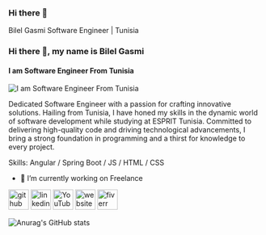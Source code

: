 ### Hi there 👋

Bilel Gasmi
Software Engineer | Tunisia

### Hi there 👋, my name is Bilel Gasmi
#### I am Software Engineer From Tunisia
![I am Software Engineer From Tunisia](https://media.licdn.com/dms/image/D4E16AQH-ak1AL5OK_g/profile-displaybackgroundimage-shrink_350_1400/0/1695839296795?e=1701302400&v=beta&t=HIIaSK42NmnOOFqNro6aoZ49FPeYD2VId5Bk1mAr_3I)

Dedicated Software Engineer with a passion for crafting innovative solutions. Hailing from Tunisia, I have honed my skills in the dynamic world of software development while studying at ESPRIT Tunisia. Committed to delivering high-quality code and driving technological advancements, I bring a strong foundation in programming and a thirst for knowledge to every project.

Skills: Angular / Spring Boot / JS / HTML / CSS

- 🔭 I’m currently working on Freelance 


[<img src='https://cdn.jsdelivr.net/npm/simple-icons@3.0.1/icons/github.svg' alt='github' height='40'>](https://github.com/https://github.com/bilelgasmi97)  [<img src='https://cdn.jsdelivr.net/npm/simple-icons@3.0.1/icons/linkedin.svg' alt='linkedin' height='40'>](https://www.linkedin.com/in/https://www.linkedin.com/in/bilel-gasmi//)  [<img src='https://cdn.jsdelivr.net/npm/simple-icons@3.0.1/icons/youtube.svg' alt='YouTube' height='40'>](https://www.youtube.com/channel/https://www.youtube.com/channel/UCLZGLLkUYw3zzGyW6hrc5wg)  [<img src='https://cdn.jsdelivr.net/npm/simple-icons@3.0.1/icons/icloud.svg' alt='website' height='40'>](www.billgs.com (comming soon))  [<img src='https://cdn.jsdelivr.net/npm/simple-icons@3.0.1/icons/fiverr.svg' alt='fiverr' height='40'>](https://www.fiverr.com/billgs)  



![Anurag's GitHub stats](https://github-readme-stats.vercel.app/api?username=bilelgasmi97&theme=dark&show_icons=true)





